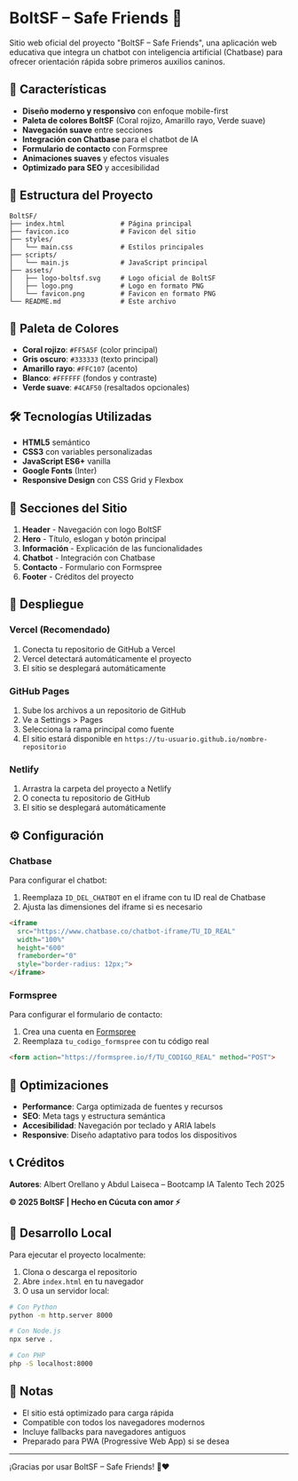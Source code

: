 # BoltSF – Safe Friends 🐾

Sitio web oficial del proyecto "BoltSF – Safe Friends", una aplicación web educativa que integra un chatbot con inteligencia artificial (Chatbase) para ofrecer orientación rápida sobre primeros auxilios caninos.

## 🚀 Características

- **Diseño moderno y responsivo** con enfoque mobile-first
- **Paleta de colores BoltSF** (Coral rojizo, Amarillo rayo, Verde suave)
- **Navegación suave** entre secciones
- **Integración con Chatbase** para el chatbot de IA
- **Formulario de contacto** con Formspree
- **Animaciones suaves** y efectos visuales
- **Optimizado para SEO** y accesibilidad

## 📁 Estructura del Proyecto

```
BoltSF/
├── index.html              # Página principal
├── favicon.ico             # Favicon del sitio
├── styles/
│   └── main.css            # Estilos principales
├── scripts/
│   └── main.js             # JavaScript principal
├── assets/
│   ├── logo-boltsf.svg     # Logo oficial de BoltSF
│   ├── logo.png            # Logo en formato PNG
│   └── favicon.png         # Favicon en formato PNG
└── README.md               # Este archivo
```

## 🎨 Paleta de Colores

- **Coral rojizo**: `#FF5A5F` (color principal)
- **Gris oscuro**: `#333333` (texto principal)
- **Amarillo rayo**: `#FFC107` (acento)
- **Blanco**: `#FFFFFF` (fondos y contraste)
- **Verde suave**: `#4CAF50` (resaltados opcionales)

## 🛠️ Tecnologías Utilizadas

- **HTML5** semántico
- **CSS3** con variables personalizadas
- **JavaScript ES6+** vanilla
- **Google Fonts** (Inter)
- **Responsive Design** con CSS Grid y Flexbox

## 📱 Secciones del Sitio

1. **Header** - Navegación con logo BoltSF
2. **Hero** - Título, eslogan y botón principal
3. **Información** - Explicación de las funcionalidades
4. **Chatbot** - Integración con Chatbase
5. **Contacto** - Formulario con Formspree
6. **Footer** - Créditos del proyecto

## 🚀 Despliegue

### Vercel (Recomendado)

1. Conecta tu repositorio de GitHub a Vercel
2. Vercel detectará automáticamente el proyecto
3. El sitio se desplegará automáticamente

### GitHub Pages

1. Sube los archivos a un repositorio de GitHub
2. Ve a Settings > Pages
3. Selecciona la rama principal como fuente
4. El sitio estará disponible en `https://tu-usuario.github.io/nombre-repositorio`

### Netlify

1. Arrastra la carpeta del proyecto a Netlify
2. O conecta tu repositorio de GitHub
3. El sitio se desplegará automáticamente

## ⚙️ Configuración

### Chatbase

Para configurar el chatbot:

1. Reemplaza `ID_DEL_CHATBOT` en el iframe con tu ID real de Chatbase
2. Ajusta las dimensiones del iframe si es necesario

```html
<iframe
  src="https://www.chatbase.co/chatbot-iframe/TU_ID_REAL"
  width="100%"
  height="600"
  frameborder="0"
  style="border-radius: 12px;">
</iframe>
```

### Formspree

Para configurar el formulario de contacto:

1. Crea una cuenta en [Formspree](https://formspree.io)
2. Reemplaza `tu_codigo_formspree` con tu código real

```html
<form action="https://formspree.io/f/TU_CODIGO_REAL" method="POST">
```

## 🎯 Optimizaciones

- **Performance**: Carga optimizada de fuentes y recursos
- **SEO**: Meta tags y estructura semántica
- **Accesibilidad**: Navegación por teclado y ARIA labels
- **Responsive**: Diseño adaptativo para todos los dispositivos

## 📞 Créditos

**Autores**: Albert Orellano y Abdul Laiseca – Bootcamp IA Talento Tech 2025

**© 2025 BoltSF | Hecho en Cúcuta con amor ⚡️**

## 🔧 Desarrollo Local

Para ejecutar el proyecto localmente:

1. Clona o descarga el repositorio
2. Abre `index.html` en tu navegador
3. O usa un servidor local:

```bash
# Con Python
python -m http.server 8000

# Con Node.js
npx serve .

# Con PHP
php -S localhost:8000
```

## 📝 Notas

- El sitio está optimizado para carga rápida
- Compatible con todos los navegadores modernos
- Incluye fallbacks para navegadores antiguos
- Preparado para PWA (Progressive Web App) si se desea

---

¡Gracias por usar BoltSF – Safe Friends! 🐾❤️
